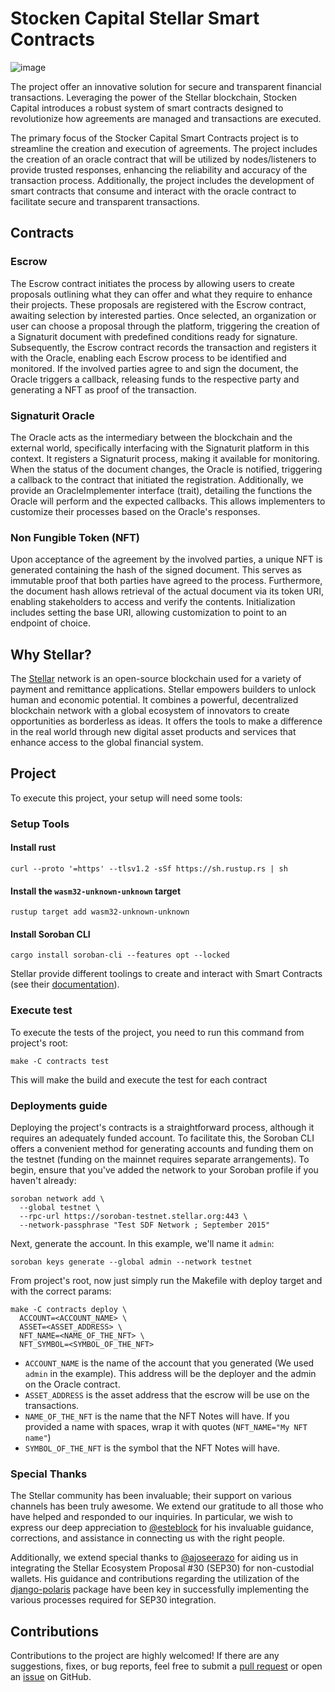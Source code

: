 # Stocken Capital Stellar Smart Contracts

![image](https://github.com/BlockImpulse/Stellar-STOCKen-CAPITAL/assets/81595884/d374b07e-0eca-4e5c-a636-7fc85c9f3753)

The project offer an innovative solution for secure and transparent financial transactions. Leveraging the power of the Stellar blockchain, Stocken Capital introduces a robust system of smart contracts designed to revolutionize how agreements are managed and transactions are executed.

The primary focus of the Stocker Capital Smart Contracts project is to streamline the creation and execution of agreements. The project includes the creation of an oracle contract that will be utilized by nodes/listeners to provide trusted responses, enhancing the reliability and accuracy of the transaction process. Additionally, the project includes the development of smart contracts that consume and interact with the oracle contract to facilitate secure and transparent transactions.

## Contracts

### Escrow

The Escrow contract initiates the process by allowing users to create proposals outlining what they can offer and what they require to enhance their projects. These proposals are registered with the Escrow contract, awaiting selection by interested parties. Once selected, an organization or user can choose a proposal through the platform, triggering the creation of a Signaturit document with predefined conditions ready for signature. Subsequently, the Escrow contract records the transaction and registers it with the Oracle, enabling each Escrow process to be identified and monitored. If the involved parties agree to and sign the document, the Oracle triggers a callback, releasing funds to the respective party and generating a NFT as proof of the transaction.

### Signaturit Oracle

The Oracle acts as the intermediary between the blockchain and the external world, specifically interfacing with the Signaturit platform in this context. It registers a Signaturit process, making it available for monitoring. When the status of the document changes, the Oracle is notified, triggering a callback to the contract that initiated the registration. Additionally, we provide an OracleImplementer interface (trait), detailing the functions the Oracle will perform and the expected callbacks. This allows implementers to customize their processes based on the Oracle's responses.

### Non Fungible Token (NFT)

Upon acceptance of the agreement by the involved parties, a unique NFT is generated containing the hash of the signed document. This serves as immutable proof that both parties have agreed to the process. Furthermore, the document hash allows retrieval of the actual document via its token URI, enabling stakeholders to access and verify the contents. Initialization includes setting the base URI, allowing customization to point to an endpoint of choice.

## Why Stellar?

The [Stellar](https://stellar.org/) network is an open-source blockchain used for a variety of payment and remittance applications. Stellar empowers builders to unlock human and economic potential. It combines a powerful, decentralized blockchain network with a global ecosystem of innovators to create opportunities as borderless as ideas. It offers the tools to make a difference in the real world through new digital asset products and services that enhance access to the global financial system.

## Project

To execute this project, your setup will need some tools:

### Setup Tools

#### Install rust

```shell
curl --proto '=https' --tlsv1.2 -sSf https://sh.rustup.rs | sh
```

#### Install the `wasm32-unknown-unknown` target

```shell
rustup target add wasm32-unknown-unknown
```

#### Install Soroban CLI

```shell
cargo install soroban-cli --features opt --locked
```

Stellar provide different toolings to create and interact with Smart Contracts (see their [documentation](https://developers.stellar.org/docs/smart-contracts)).

### Execute test

To execute the tests of the project, you need to run this command from project's root:

```shell
make -C contracts test
```

This will make the build and execute the test for each contract

### Deployments guide

Deploying the project's contracts is a straightforward process, although it requires an adequately funded account. To facilitate this, the Soroban CLI offers a convenient method for generating accounts and funding them on the testnet (funding on the mainnet requires separate arrangements). To begin, ensure that you've added the network to your Soroban profile if you haven't already:

```shell
soroban network add \
  --global testnet \
  --rpc-url https://soroban-testnet.stellar.org:443 \
  --network-passphrase "Test SDF Network ; September 2015"
```

Next, generate the account. In this example, we'll name it `admin`:

```shell
soroban keys generate --global admin --network testnet
```

From project's root, now just simply run the Makefile with deploy target and with the correct params:

```shell
make -C contracts deploy \
  ACCOUNT=<ACCOUNT_NAME> \
  ASSET=<ASSET_ADDRESS> \
  NFT_NAME=<NAME_OF_THE_NFT> \
  NFT_SYMBOL=<SYMBOL_OF_THE_NFT>
```

- `ACCOUNT_NAME` is the name of the account that you generated (We used `admin` in the example). This address will be the deployer and the admin on the Oracle contract.
- `ASSET_ADDRESS` is the asset address that the escrow will be use on the transactions.
- `NAME_OF_THE_NFT` is the name that the NFT Notes will have. If you provided a name with spaces, wrap it with quotes (`NFT_NAME="My NFT name"`)
- `SYMBOL_OF_THE_NFT` is the symbol that the NFT Notes will have.

### Special Thanks

The Stellar community has been invaluable; their support on various channels has been truly awesome. We extend our gratitude to all those who have helped and responded to our inquiries. In particular, we wish to express our deep appreciation to [@esteblock](https://github.com/esteblock) for his invaluable guidance, corrections, and assistance in connecting us with the right people.

Additionally, we extend special thanks to [@ajoseerazo](https://github.com/ajoseerazo) for aiding us in integrating the Stellar Ecosystem Proposal #30 (SEP30) for non-custodial wallets. His guidance and contributions regarding the utilization of the [django-polaris](https://django-polaris.readthedocs.io/en/stable/) package have been key in successfully implementing the various processes required for SEP30 integration.

## Contributions

Contributions to the project are highly welcomed! If there are any suggestions, fixes, or bug reports, feel free to submit a [pull request](https://github.com/BlockImpulse/Stellar-STOCKen-CAPITAL/pulls) or open an [issue](https://github.com/BlockImpulse/Stellar-STOCKen-CAPITAL/issues) on GitHub.
